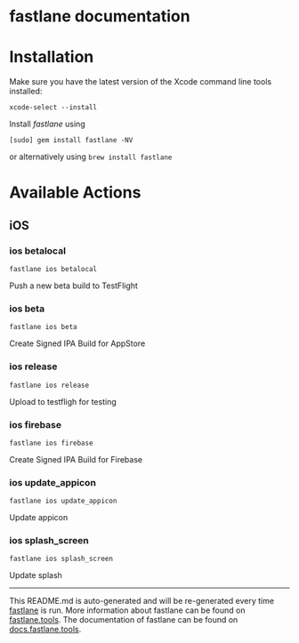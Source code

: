 fastlane documentation
================
# Installation

Make sure you have the latest version of the Xcode command line tools installed:

```
xcode-select --install
```

Install _fastlane_ using
```
[sudo] gem install fastlane -NV
```
or alternatively using `brew install fastlane`

# Available Actions
## iOS
### ios betalocal
```
fastlane ios betalocal
```
Push a new beta build to TestFlight
### ios beta
```
fastlane ios beta
```
Create Signed IPA Build for AppStore
### ios release
```
fastlane ios release
```
Upload to testfligh for testing
### ios firebase
```
fastlane ios firebase
```
Create Signed IPA Build for Firebase
### ios update_appicon
```
fastlane ios update_appicon
```
Update appicon
### ios splash_screen
```
fastlane ios splash_screen
```
Update splash

----

This README.md is auto-generated and will be re-generated every time [fastlane](https://fastlane.tools) is run.
More information about fastlane can be found on [fastlane.tools](https://fastlane.tools).
The documentation of fastlane can be found on [docs.fastlane.tools](https://docs.fastlane.tools).
